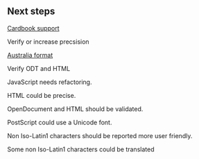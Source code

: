 
## Next steps ##

[Cardbook support](https://addons.mozilla.org/de/thunderbird/addon/cardbook)

Verify or increase precsision 

[Australia format](http://auspost.com.au/education/letterwriting/students/addressing.html)

Verify ODT and HTML

JavaScript needs refactoring.

HTML could be precise.

OpenDocument and HTML should be validated.

PostScript could use a Unicode font.

Non Iso-Latin1 characters should be reported more user friendly.

Some non Iso-Latin1 characters could be translated
